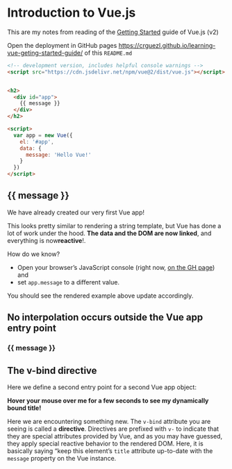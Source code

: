 # Introduction to Vue.js

This are my notes from reading of the [Getting Started](https://vuejs.org/v2/guide/#Getting-Started) guide of Vue.js (v2)

Open the deployment in GitHub pages <https://crguezl.github.io/learning-vue-geting-started-guide/> of this `README.md`


```html
<!-- development version, includes helpful console warnings -->
<script src="https://cdn.jsdelivr.net/npm/vue@2/dist/vue.js"></script>


<h2>
  <div id="app">
    {{ message }}
  </div>
</h2>

<script>
  var app = new Vue({
    el: '#app',
    data: {
      message: 'Hello Vue!'
    }
  })
</script>
```

<!-- development version, includes helpful console warnings -->
<script src="https://cdn.jsdelivr.net/npm/vue@2/dist/vue.js"></script>


<h2>
  <div id="app">
    {{ message }}
  </div>
</h2>

<script>
  var app = new Vue({
    el: '#app',
    data: {
      message: 'Hello Vue!'
    }
  })
</script>

We have already created our very first Vue app! 

This looks pretty similar to rendering a string template, but Vue has
done a lot of work under the hood. <strong>The data and the DOM are now linked</strong>, 
and everything is now<strong>reactive</strong>!.


<p>
  How do we know?
<ul>
  <li>Open your browser’s JavaScript console (right now, 
  <a href="https://crguezl.github.io/learning-vue-geting-started-guide/" target="_blank">on the GH page</a>) and </li>
  <li> set <code>app.message</code> to a
    different value. </li>
</ul>

You should see the rendered example above update accordingly.
</p>


<h2>No interpolation occurs outside the Vue app entry point</h2>


<h3>{{ message }}</h3>

<h2>The v-bind directive</h2>

Here we define a second entry point for a second Vue app object:

<div id="app-2">
  <span v-bind:title="message">
    <strong>
      Hover your mouse over me for a few seconds
      to see my dynamically bound title!
    </strong>
  </span>
</div>


<script>
  var app2 = new Vue({
    el: '#app-2',
    data: {
      message: 'You loaded this page on ' + new Date().toLocaleString()
    }
  })
</script>

<p>
  Here we are encountering something new. The <code>v-bind</code> attribute you are seeing is called a
  <strong>directive</strong>. Directives are prefixed with <code>v-</code> to indicate that they are special attributes
  provided by Vue, and as you may have guessed, they apply special reactive behavior to the rendered DOM. Here, it is
  basically saying “keep this element’s <code>title</code> attribute up-to-date with the <code>message</code> property
  on the Vue instance.
</p>